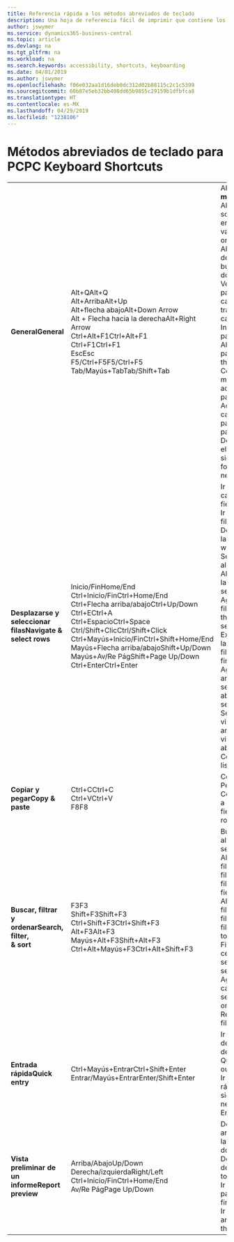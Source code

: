 ```yaml
---
title: Referencia rápida a los métodos abreviados de teclado
description: Una hoja de referencia fácil de imprimir que contiene los métodos abreviados de teclado más populares.
author: jswymer
ms.service: dynamics365-business-central
ms.topic: article
ms.devlang: na
ms.tgt_pltfrm: na
ms.workload: na
ms.search.keywords: accessibility, shortcuts, keyboarding
ms.date: 04/01/2019
ms.author: jswymer
ms.openlocfilehash: f06e032aa1d16deb0dc312d02b88115c2c1c5399
ms.sourcegitcommit: 60b87e5eb32bb408dd65b9855c29159b1dfbfca8
ms.translationtype: HT
ms.contentlocale: es-MX
ms.lasthandoff: 04/29/2019
ms.locfileid: "1238106"
---
```

# <a name="pc-keyboard-shortcuts"></a><span data-ttu-id="f7c08-103">Métodos abreviados de teclado para PC</span><span class="sxs-lookup"><span data-stu-id="f7c08-103">PC Keyboard Shortcuts</span></span>

||||  
|----------------|-----------|----------------|
|<span data-ttu-id="f7c08-104">**General**</span><span class="sxs-lookup"><span data-stu-id="f7c08-104">**General**</span></span>|<span data-ttu-id="f7c08-105">Alt+Q</span><span class="sxs-lookup"><span data-stu-id="f7c08-105">Alt+Q</span></span><br /><span data-ttu-id="f7c08-106">Alt+Arriba</span><span class="sxs-lookup"><span data-stu-id="f7c08-106">Alt+Up</span></span><br /><span data-ttu-id="f7c08-107">Alt+flecha abajo</span><span class="sxs-lookup"><span data-stu-id="f7c08-107">Alt+Down Arrow</span></span><br /><span data-ttu-id="f7c08-108">Alt + Flecha hacia la derecha</span><span class="sxs-lookup"><span data-stu-id="f7c08-108">Alt+Right Arrow</span></span><br /><span data-ttu-id="f7c08-109">Ctrl+Alt+F1</span><span class="sxs-lookup"><span data-stu-id="f7c08-109">Ctrl+Alt+F1</span></span><br /><span data-ttu-id="f7c08-110">Ctrl+F1</span><span class="sxs-lookup"><span data-stu-id="f7c08-110">Ctrl+F1</span></span><br /><span data-ttu-id="f7c08-111">Esc</span><span class="sxs-lookup"><span data-stu-id="f7c08-111">Esc</span></span><br /><span data-ttu-id="f7c08-112">F5/Ctrl+F5</span><span class="sxs-lookup"><span data-stu-id="f7c08-112">F5/Ctrl+F5</span></span><br /><span data-ttu-id="f7c08-113">Tab/Mayús+Tab</span><span class="sxs-lookup"><span data-stu-id="f7c08-113">Tab/Shift+Tab</span></span><br />|<span data-ttu-id="f7c08-114">Abrir **Dígame**</span><span class="sxs-lookup"><span data-stu-id="f7c08-114">Open **Tell me**</span></span><br /><span data-ttu-id="f7c08-115">Abrir la información sobre herramientas o el error de validación</span><span class="sxs-lookup"><span data-stu-id="f7c08-115">Open tooltip or validation error</span></span><br /><span data-ttu-id="f7c08-116">Abrir un menú desplegable o buscar</span><span class="sxs-lookup"><span data-stu-id="f7c08-116">Open a drop-down or look up</span></span><br /><span data-ttu-id="f7c08-117">Ver las transacciones para el valor calculado</span><span class="sxs-lookup"><span data-stu-id="f7c08-117">See the transactions for calculated value</span></span><br /><span data-ttu-id="f7c08-118">Inspeccionar la página</span><span class="sxs-lookup"><span data-stu-id="f7c08-118">Inspect the page</span></span><br /><span data-ttu-id="f7c08-119">Abrir la ayuda de la página</span><span class="sxs-lookup"><span data-stu-id="f7c08-119">Open help for the page</span></span><br /><span data-ttu-id="f7c08-120">Cerrar la página o menú desplegable actual</span><span class="sxs-lookup"><span data-stu-id="f7c08-120">Close the current page or drop-down</span></span><br /><span data-ttu-id="f7c08-121">Actualizar o volver a cargar la página</span><span class="sxs-lookup"><span data-stu-id="f7c08-121">Refresh/reload page</span></span><br /><span data-ttu-id="f7c08-122">Desplazar el enfoque al elemento siguiente/anterior</span><span class="sxs-lookup"><span data-stu-id="f7c08-122">Move focus to the next/previous element</span></span>|
|<span data-ttu-id="f7c08-123">**Desplazarse y <br />seleccionar filas**</span><span class="sxs-lookup"><span data-stu-id="f7c08-123">**Navigate &<br />select rows**</span></span>| <span data-ttu-id="f7c08-124">Inicio/Fin</span><span class="sxs-lookup"><span data-stu-id="f7c08-124">Home/End</span></span><br /><span data-ttu-id="f7c08-125">Ctrl+Inicio/Fin</span><span class="sxs-lookup"><span data-stu-id="f7c08-125">Ctrl+Home/End</span></span> <br /><span data-ttu-id="f7c08-126">Ctrl+Flecha arriba/abajo</span><span class="sxs-lookup"><span data-stu-id="f7c08-126">Ctrl+Up/Down</span></span><br /><span data-ttu-id="f7c08-127">Ctrl+E</span><span class="sxs-lookup"><span data-stu-id="f7c08-127">Ctrl+A</span></span> <br /><span data-ttu-id="f7c08-128">Ctrl+Espacio</span><span class="sxs-lookup"><span data-stu-id="f7c08-128">Ctrl+Space</span></span><br /><span data-ttu-id="f7c08-129">Ctrl/Shift+Clic</span><span class="sxs-lookup"><span data-stu-id="f7c08-129">Ctrl/Shift+Click</span></span><br /><span data-ttu-id="f7c08-130">Ctrl+Mayús+Inicio/Fin</span><span class="sxs-lookup"><span data-stu-id="f7c08-130">Ctrl+Shift+Home/End</span></span><br /><span data-ttu-id="f7c08-131">Mayús+Flecha arriba/abajo</span><span class="sxs-lookup"><span data-stu-id="f7c08-131">Shift+Up/Down</span></span><br /><span data-ttu-id="f7c08-132">Mayús+Av/Re Pág</span><span class="sxs-lookup"><span data-stu-id="f7c08-132">Shift+Page Up/Down</span></span><br /><span data-ttu-id="f7c08-133">Ctrl+Enter</span><span class="sxs-lookup"><span data-stu-id="f7c08-133">Ctrl+Enter</span></span>| <span data-ttu-id="f7c08-134">Ir al primer/último campo</span><span class="sxs-lookup"><span data-stu-id="f7c08-134">Go to first/last field</span></span><br /><span data-ttu-id="f7c08-135">Ir a la primera/última fila</span><span class="sxs-lookup"><span data-stu-id="f7c08-135">Go to first/last row</span></span><br /><span data-ttu-id="f7c08-136">Desplazarse sin perder la selección</span><span class="sxs-lookup"><span data-stu-id="f7c08-136">Navigate without losing selection</span></span><br /><span data-ttu-id="f7c08-137">Seleccionar todo</span><span class="sxs-lookup"><span data-stu-id="f7c08-137">Select all</span></span><br /><span data-ttu-id="f7c08-138">Alternar la selección de la fila</span><span class="sxs-lookup"><span data-stu-id="f7c08-138">Toggle row selection</span></span><br /> <span data-ttu-id="f7c08-139">Agregar la fila o las filas a la selección</span><span class="sxs-lookup"><span data-stu-id="f7c08-139">Add the row/rows to the selection</span></span><br /><span data-ttu-id="f7c08-140">Extender la selección a la primera o última fila</span><span class="sxs-lookup"><span data-stu-id="f7c08-140">Extend selection to first/last row</span></span><br /><span data-ttu-id="f7c08-141">Agregue una fila arriba/debajo de la selección</span><span class="sxs-lookup"><span data-stu-id="f7c08-141">Add row above/below to selection</span></span><br /><span data-ttu-id="f7c08-142">Seleccionar filas visibles arriba/abajo</span><span class="sxs-lookup"><span data-stu-id="f7c08-142">Select visible rows above/below</span></span> <br /><span data-ttu-id="f7c08-143">Centrarse en la lista</span><span class="sxs-lookup"><span data-stu-id="f7c08-143">Focus out of the list</span></span>|
|<span data-ttu-id="f7c08-144">**Copiar y pegar**</span><span class="sxs-lookup"><span data-stu-id="f7c08-144">**Copy & paste**</span></span>|<span data-ttu-id="f7c08-145">Ctrl+C</span><span class="sxs-lookup"><span data-stu-id="f7c08-145">Ctrl+C</span></span><br /><span data-ttu-id="f7c08-146">Ctrl+V</span><span class="sxs-lookup"><span data-stu-id="f7c08-146">Ctrl+V</span></span><br /><span data-ttu-id="f7c08-147">F8</span><span class="sxs-lookup"><span data-stu-id="f7c08-147">F8</span></span>|<span data-ttu-id="f7c08-148">Copiar filas</span><span class="sxs-lookup"><span data-stu-id="f7c08-148">Copy rows</span></span><br /><span data-ttu-id="f7c08-149">Pegar filas</span><span class="sxs-lookup"><span data-stu-id="f7c08-149">Paste rows</span></span><br /><span data-ttu-id="f7c08-150">Copiar campo de arriba a la fila actual</span><span class="sxs-lookup"><span data-stu-id="f7c08-150">Copy field above into current row</span></span>|
|<span data-ttu-id="f7c08-151">**Buscar, filtrar <br />y ordenar**</span><span class="sxs-lookup"><span data-stu-id="f7c08-151">**Search, filter, <br />& sort**</span></span>|<span data-ttu-id="f7c08-152">F3</span><span class="sxs-lookup"><span data-stu-id="f7c08-152">F3</span></span><br /><span data-ttu-id="f7c08-153">Shift+F3</span><span class="sxs-lookup"><span data-stu-id="f7c08-153">Shift+F3</span></span><br /><span data-ttu-id="f7c08-154">Ctrl+Shift+F3</span><span class="sxs-lookup"><span data-stu-id="f7c08-154">Ctrl+Shift+F3</span></span><br /><span data-ttu-id="f7c08-155">Alt+F3</span><span class="sxs-lookup"><span data-stu-id="f7c08-155">Alt+F3</span></span><br /><span data-ttu-id="f7c08-156">Mayús+Alt+F3</span><span class="sxs-lookup"><span data-stu-id="f7c08-156">Shift+Alt+F3</span></span><br /><span data-ttu-id="f7c08-157">Ctrl+Alt+Mayús+F3</span><span class="sxs-lookup"><span data-stu-id="f7c08-157">Ctrl+Alt+Shift+F3</span></span>|<span data-ttu-id="f7c08-158">Búsqueda alternativa</span><span class="sxs-lookup"><span data-stu-id="f7c08-158">Toggle search</span></span><br /><span data-ttu-id="f7c08-159">Alternar el panel de filtros; centrarse en los filtros de campo</span><span class="sxs-lookup"><span data-stu-id="f7c08-159">Toggle filter pane; focus on field filters</span></span><br /><span data-ttu-id="f7c08-160">Alternar el panel de filtros; centrarse en los filtros de totales</span><span class="sxs-lookup"><span data-stu-id="f7c08-160">Toggle filter pane; focus on totals filters</span></span><br /><span data-ttu-id="f7c08-161">Filtrar en el valor de la celda seleccionada</span><span class="sxs-lookup"><span data-stu-id="f7c08-161">Filter on selected cell value</span></span><br /><span data-ttu-id="f7c08-162">Agregar un filtro en el campo seleccionado</span><span class="sxs-lookup"><span data-stu-id="f7c08-162">Add filter on selected field</span></span><br /><span data-ttu-id="f7c08-163">Restablecer filtros</span><span class="sxs-lookup"><span data-stu-id="f7c08-163">Reset filters</span></span>|
|<span data-ttu-id="f7c08-164">**Entrada rápida**</span><span class="sxs-lookup"><span data-stu-id="f7c08-164">**Quick entry**</span></span>|<span data-ttu-id="f7c08-165">Ctrl+Mayús+Entrar</span><span class="sxs-lookup"><span data-stu-id="f7c08-165">Ctrl+Shift+Enter</span></span><br /><span data-ttu-id="f7c08-166">Entrar/Mayús+Entrar</span><span class="sxs-lookup"><span data-stu-id="f7c08-166">Enter/Shift+Enter</span></span>|<span data-ttu-id="f7c08-167">Ir al siguiente campo de entrada rápida fuera de una lista</span><span class="sxs-lookup"><span data-stu-id="f7c08-167">Go to next Quick Entry field outside a list</span></span><br /><span data-ttu-id="f7c08-168">Ir al campo de entrada rápida siguiente/anterior</span><span class="sxs-lookup"><span data-stu-id="f7c08-168">Go to next/previous Quick Entry field</span></span>|
|<span data-ttu-id="f7c08-169">**Vista preliminar de un informe**</span><span class="sxs-lookup"><span data-stu-id="f7c08-169">**Report preview**</span></span>|<span data-ttu-id="f7c08-170">Arriba/Abajo</span><span class="sxs-lookup"><span data-stu-id="f7c08-170">Up/Down</span></span><br /><span data-ttu-id="f7c08-171">Derecha/izquierda</span><span class="sxs-lookup"><span data-stu-id="f7c08-171">Right/Left</span></span><br /><span data-ttu-id="f7c08-172">Ctrl+Inicio/Fin</span><span class="sxs-lookup"><span data-stu-id="f7c08-172">Ctrl+Home/End</span></span><br /><span data-ttu-id="f7c08-173">Av/Re Pág</span><span class="sxs-lookup"><span data-stu-id="f7c08-173">Page Up/Down</span></span>|<span data-ttu-id="f7c08-174">Desplazarse hacia arriba y hacia abajo por la página</span><span class="sxs-lookup"><span data-stu-id="f7c08-174">Scroll up and down the page</span></span><br /><span data-ttu-id="f7c08-175">Desplazarse hacia la derecha/izquierda</span><span class="sxs-lookup"><span data-stu-id="f7c08-175">Scroll to the right/left</span></span> <br /><span data-ttu-id="f7c08-176">Ir a la primera/última página</span><span class="sxs-lookup"><span data-stu-id="f7c08-176">Go to the first/last page</span></span><br /><span data-ttu-id="f7c08-177">Ir a la página anterior/siguiente</span><span class="sxs-lookup"><span data-stu-id="f7c08-177">Go to the previous/next page</span></span>|
